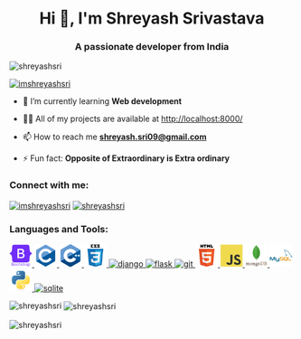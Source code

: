 <h1 align="center">Hi 👋, I'm Shreyash Srivastava</h1>
<h3 align="center">A passionate developer from India</h3>

<p align="left"> <img src="https://komarev.com/ghpvc/?username=shreyashsri&label=Profile%20views&color=0e75b6&style=flat" alt="shreyashsri" /> </p>

<p align="left"> <a href="https://twitter.com/imshreyashsri" target="blank"><img src="https://img.shields.io/twitter/follow/imshreyashsri?logo=twitter&style=for-the-badge" alt="imshreyashsri" /></a> </p>

- 🌱 I’m currently learning **Web development**

- 👨‍💻 All of my projects are available at [http://localhost:8000/](http://localhost:8000/)

- 📫 How to reach me **shreyash.sri09@gmail.com**

- ⚡ Fun fact: **Opposite of Extraordinary is Extra ordinary**

<h3 align="left">Connect with me:</h3>
<p align="left">
<a href="https://twitter.com/imshreyashsri" target="blank"><img align="center" src="https://raw.githubusercontent.com/rahuldkjain/github-profile-readme-generator/master/src/images/icons/Social/twitter.svg" alt="imshreyashsri" height="30" width="40" /></a>
<a href="https://linkedin.com/in/shreyashsri" target="blank"><img align="center" src="https://raw.githubusercontent.com/rahuldkjain/github-profile-readme-generator/master/src/images/icons/Social/linked-in-alt.svg" alt="shreyashsri" height="30" width="40" /></a>
</p>

<h3 align="left">Languages and Tools:</h3>
<p align="left"> <a href="https://getbootstrap.com" target="_blank" rel="noreferrer"> <img src="https://raw.githubusercontent.com/devicons/devicon/master/icons/bootstrap/bootstrap-plain-wordmark.svg" alt="bootstrap" width="40" height="40"/> </a> <a href="https://www.cprogramming.com/" target="_blank" rel="noreferrer"> <img src="https://raw.githubusercontent.com/devicons/devicon/master/icons/c/c-original.svg" alt="c" width="40" height="40"/> </a> <a href="https://www.w3schools.com/cpp/" target="_blank" rel="noreferrer"> <img src="https://raw.githubusercontent.com/devicons/devicon/master/icons/cplusplus/cplusplus-original.svg" alt="cplusplus" width="40" height="40"/> </a> <a href="https://www.w3schools.com/css/" target="_blank" rel="noreferrer"> <img src="https://raw.githubusercontent.com/devicons/devicon/master/icons/css3/css3-original-wordmark.svg" alt="css3" width="40" height="40"/> </a> <a href="https://www.djangoproject.com/" target="_blank" rel="noreferrer"> <img src="https://cdn.worldvectorlogo.com/logos/django.svg" alt="django" width="40" height="40"/> </a> <a href="https://flask.palletsprojects.com/" target="_blank" rel="noreferrer"> <img src="https://www.vectorlogo.zone/logos/palletsprojects_flask/palletsprojects_flask-icon.svg" alt="flask" width="40" height="40"/> </a> <a href="https://git-scm.com/" target="_blank" rel="noreferrer"> <img src="https://www.vectorlogo.zone/logos/git-scm/git-scm-icon.svg" alt="git" width="40" height="40"/> </a> <a href="https://www.w3.org/html/" target="_blank" rel="noreferrer"> <img src="https://raw.githubusercontent.com/devicons/devicon/master/icons/html5/html5-original-wordmark.svg" alt="html5" width="40" height="40"/> </a> <a href="https://developer.mozilla.org/en-US/docs/Web/JavaScript" target="_blank" rel="noreferrer"> <img src="https://raw.githubusercontent.com/devicons/devicon/master/icons/javascript/javascript-original.svg" alt="javascript" width="40" height="40"/> </a> <a href="https://www.mongodb.com/" target="_blank" rel="noreferrer"> <img src="https://raw.githubusercontent.com/devicons/devicon/master/icons/mongodb/mongodb-original-wordmark.svg" alt="mongodb" width="40" height="40"/> </a> <a href="https://www.mysql.com/" target="_blank" rel="noreferrer"> <img src="https://raw.githubusercontent.com/devicons/devicon/master/icons/mysql/mysql-original-wordmark.svg" alt="mysql" width="40" height="40"/> </a> <a href="https://www.python.org" target="_blank" rel="noreferrer"> <img src="https://raw.githubusercontent.com/devicons/devicon/master/icons/python/python-original.svg" alt="python" width="40" height="40"/> </a> <a href="https://www.sqlite.org/" target="_blank" rel="noreferrer"> <img src="https://www.vectorlogo.zone/logos/sqlite/sqlite-icon.svg" alt="sqlite" width="40" height="40"/> </a> </p>

<p><img align="left" src="https://github-readme-stats.vercel.app/api/top-langs?username=shreyashsri&show_icons=true&locale=en&layout=compact" alt="shreyashsri" /></p>

<p>&nbsp;<img align="center" src="https://github-readme-stats.vercel.app/api?username=shreyashsri&show_icons=true&locale=en" alt="shreyashsri" /></p>

<p><img align="center" src="https://github-readme-streak-stats.herokuapp.com/?user=shreyashsri&" alt="shreyashsri" /></p>
